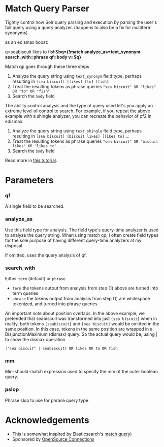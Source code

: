# Match Query Parser

Tightly control how Solr query parsing and execution by parsing the user's full query using a query analyzer. (happens to also be a fix for multiterm synonyms).

as an edismax boost:

q=seabiscuit likes to fish&**bq={!match analyze_as=text_synonym search_with=phrase qf=body v=$q}**


Match qp goes through these three steps

1. Analyze the query string using `text_synonym` field type, perhaps resulting in `[sea biscuit] [likes] [to] [fish]`
2. Treat the resulting tokens as phrase queries `"sea biscuit" OR "likes" OR "to" OR "fish"`
3. Search the `body` field 

The ability control analysis and the type of query used let's you apply an extreme level of control to search. For example, if you repeat the above example with a shingle analyzer, you can recreate the behavior of pf2 in edismax:

1. Analyze the query string using `text_shingle` field type, perhaps resulting in `[sea biscuit] [biscuit likes] [likes to]` ... 
2. Treat the resulting tokens as phrase queries `"sea biscuit" OR "biscuit likes" OR "likes to" ...`
3. Search the `body` field

Read more in [this tutorial](TUTORIAL.md).

# Parameters

### qf

A single field to be searched.

### analyze_as 

Use this field type for analysis. The field type's query-time analyzer is used to analyze the query string. When using match qp, I often create field types for the sole purpose of having different query-time analyzers at my disposal.

If omitted, uses the query analysis of qf.

### search_with

 Either `term` (default) or `phrase`.
 
 - `term` the tokens output from analysis from step (1) above are turned into term queries
 - `phrase` the tokens output  from analysis from step (1) are whitespace tokenized, and turned into phrase queries   
 
 An important note about position overlaps. In the above example, we pretended that seabiscuit was transformed into just `[sea biscuit]` when in reality, both tokens `[seabiscuit]` and `[sea biscuit]` would be omitted in the same position. In this case, tokens in the same position are wrapped in a DisjunctionMaximum (dismax) query. So the actual query would be, using | to show the dismax operation
  
 `("sea biscuit" | seabiscuit) OR likes OR to OR fish` 

### mm

Min-should-match expression used to specify the mm of the outer boolean query.

### pslop

Phrase slop to use for phrase query type.

# Acknowledgements

 - This is somewhat inspired by Elasticsearch's [match query](https://www.elastic.co/guide/en/elasticsearch/reference/current/query-dsl-match-query.html))
 - Sponsored by [OpenSource Connections](http://opensourceconnections.com)

